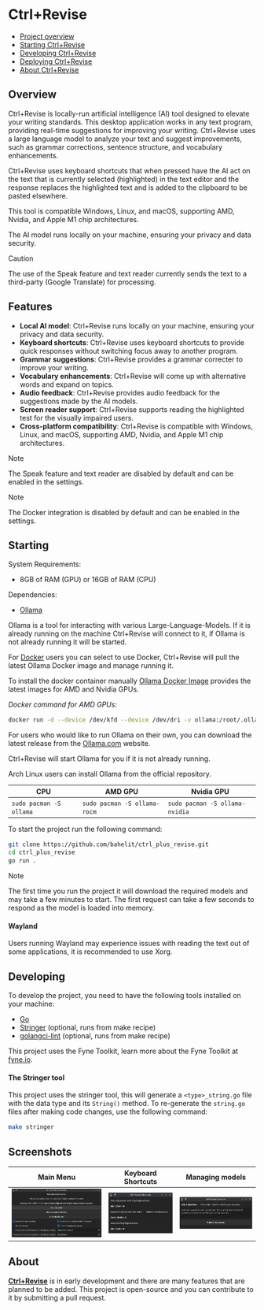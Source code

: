 # Ctrl+Revise

- [Project overview](#project-overview)
- [Starting Ctrl+Revise](#starting-ctrlrevise)
- [Developing Ctrl+Revise](#developing-ctrlrevise)
- [Deploying Ctrl+Revise](#deploying-ctrlrevise)
- [About Ctrl+Revise](#about-ctrlrevise)


## Overview

Ctrl+Revise is locally-run artificial intelligence (AI) tool designed to elevate your writing standards. This desktop application works in any text program, providing real-time suggestions for improving your writing. Ctrl+Revise uses a large language model to analyze your text and suggest improvements, such as grammar corrections, sentence structure, and vocabulary enhancements.


Ctrl+Revise uses keyboard shortcuts that when pressed have the AI act on the text that is currently selected (highlighted) in the text editor and the response replaces the highlighted text and is added to the clipboard to be pasted elsewhere.

This tool is compatible Windows, Linux, and macOS, supporting AMD, Nvidia, and Apple M1 chip architectures.

The AI model runs locally on your machine, ensuring your privacy and data security.

> [!CAUTION]
> The use of the Speak feature and text reader currently sends the text to a third-party (Google Translate) for processing.


## Features

- **Local AI model**: Ctrl+Revise runs locally on your machine, ensuring your privacy and data security.
- **Keyboard shortcuts**: Ctrl+Revise uses keyboard shortcuts to provide quick responses without switching focus away to another program.
- **Grammar suggestions**: Ctrl+Revise provides a grammar correcter to improve your writing.
- **Vocabulary enhancements**: Ctrl+Revise will come up with alternative words and expand on topics.
- **Audio feedback**: Ctrl+Revise provides audio feedback for the suggestions made by the AI models.
- **Screen reader support**: Ctrl+Revise supports reading the highlighted test for the visually impaired users.
- **Cross-platform compatibility**: Ctrl+Revise is compatible with Windows, Linux, and macOS, supporting AMD, Nvidia, and Apple M1 chip architectures.

> [!NOTE]
> The Speak feature and text reader are disabled by default and can be enabled in the settings.

> [!NOTE]
> The Docker integration is disabled by default and can be enabled in the settings.

## Starting

System Requirements:

- 8GB of RAM (GPU) or 16GB of RAM (CPU)

Dependencies:

- [Ollama](https://ollama.com/)

Ollama is a tool for interacting with various Large-Language-Models. If it is already running on the machine Ctrl+Revise will connect to it, if Ollama is not already running it will be started.

For [Docker](https://docker.com) users you can select to use Docker, Ctrl+Revise will pull the latest Ollama Docker image and manage running it.

To install the docker container manually [Ollama Docker Image](https://hub.docker.com/r/ollama/ollama) provides the latest images for AMD and Nvidia GPUs.

_Docker command for AMD GPUs:_
```bash
docker run -d --device /dev/kfd --device /dev/dri -v ollama:/root/.ollama -p 11434:11434 --name ollama --restart=always ollama/ollama:rocm
```

For users who would like to run Ollama on their own, you can download the latest release from the [Ollama.com](https://ollama.com/download) website. 

Ctrl+Revise will start Ollama for you if it is not already running.

Arch Linux users can install Ollama from the official repository.

| CPU                     | AMD GPU                      | Nvidia GPU                     |
|-------------------------|------------------------------|--------------------------------|
| `sudo pacman -S ollama` | `sudo pacman -S ollama-rocm` | `sudo pacman -S ollama-nvidia` |


To start the project run the following command:
```bash
git clone https://github.com/bahelit/ctrl_plus_revise.git
cd ctrl_plus_revise
go run .
```

> [!NOTE]
> The first time you run the project it will download the required models and may take a few minutes to start.
> The first request can take a few seconds to respond as the model is loaded into memory.

#### Wayland
Users running Wayland may experience issues with reading the text out of some applications, it is recommended to use Xorg.

## Developing

To develop the project, you need to have the following tools installed on your machine:
- [Go](https://golang.org/dl/)
- [Stringer](https://pkg.go.dev/golang.org/x/tools/cmd/stringer) (optional, runs from make recipe)
- [golangci-lint](https://golangci-lint.run/) (optional, runs from make recipe)

This project uses the Fyne Toolkit, learn more about the Fyne Toolkit at [fyne.io](https://fyne.io/).

#### The Stringer tool
This project uses the stringer tool, this will generate a `<type>_string.go` file with the data type and its `String()` method. To re-generate the `string.go` files after making code changes, use the following command:
```bash
make stringer
```

## Screenshots

|                   Main Menu                   |                      Keyboard Shortcuts                       |                     Managing models                     |
|:---------------------------------------------:|:-------------------------------------------------------------:|:-------------------------------------------------------:|
| ![Main Menu](images/Screenshot_Main_Menu.png) | ![Shortcuts Window](images/Screenshot_Keyboard_Shortcuts.png) | ![Shortcuts Window](images/Screenshot_Ask_Question.png) |

## About

[**Ctrl+Revise**](https://ctrlplusrevise.com) is in early development and there are many features that are planned to be added. This project is open-source and you can contribute to it by submitting a pull request.
